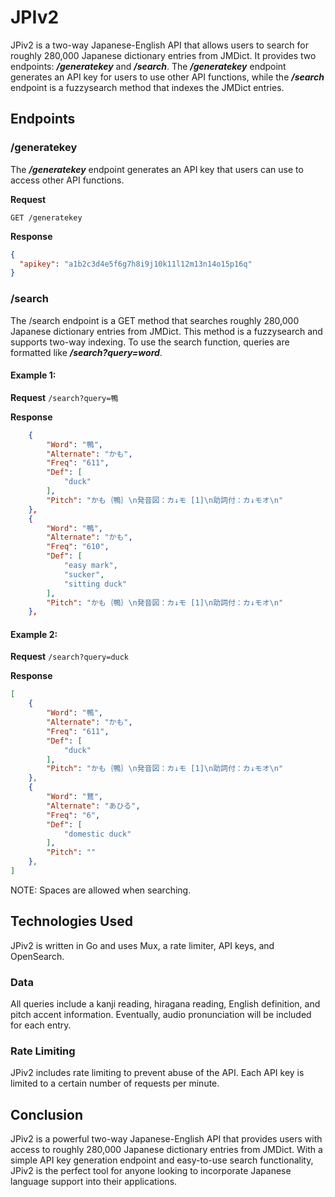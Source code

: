# JPIv2

JPiv2 is a two-way Japanese-English API that allows users to search for roughly 280,000 Japanese dictionary entries from JMDict. It provides two endpoints: ***/generatekey*** and ***/search***. The ***/generatekey*** endpoint generates an API key for users to use other API functions, while the ***/search*** endpoint is a fuzzysearch method that indexes the JMDict entries.

## Endpoints 

### /generatekey
The ***/generatekey*** endpoint generates an API key that users can use to access other API functions.

**Request**
```
GET /generatekey
```
**Response**
```json 
{
  "apikey": "a1b2c3d4e5f6g7h8i9j10k11l12m13n14o15p16q"
}
```

### /search
The /search endpoint is a GET method that searches roughly 280,000 Japanese dictionary entries from JMDict. This method is a fuzzysearch and supports two-way indexing. To use the search function, queries are formatted like ***/search?query=word***.  

#### Example 1:
**Request**
```/search?query=鴨```

**Response**
```json
    {
        "Word": "鴨",
        "Alternate": "かも",
        "Freq": "611",
        "Def": [
            "duck"
        ],
        "Pitch": "かも｛鴨｝\n発音図：カ↓モ [1]\n助詞付：カ↓モオ\n"
    },
    {
        "Word": "鴨",
        "Alternate": "かも",
        "Freq": "610",
        "Def": [
            "easy mark",
            "sucker",
            "sitting duck"
        ],
        "Pitch": "かも｛鴨｝\n発音図：カ↓モ [1]\n助詞付：カ↓モオ\n"
    },
```

#### Example 2:
**Request**
```/search?query=duck```

**Response**
```json
[
    {
        "Word": "鴨",
        "Alternate": "かも",
        "Freq": "611",
        "Def": [
            "duck"
        ],
        "Pitch": "かも｛鴨｝\n発音図：カ↓モ [1]\n助詞付：カ↓モオ\n"
    },
    {
        "Word": "鶩",
        "Alternate": "あひる",
        "Freq": "6",
        "Def": [
            "domestic duck"
        ],
        "Pitch": ""
    },
]
```

NOTE: Spaces are allowed when searching.

## Technologies Used
JPiv2 is written in Go and uses Mux, a rate limiter, API keys, and OpenSearch.

### Data
All queries include a kanji reading, hiragana reading, English definition, and pitch accent information. Eventually, audio pronunciation will be included for each entry.

### Rate Limiting
JPiv2 includes rate limiting to prevent abuse of the API. Each API key is limited to a certain number of requests per minute.

## Conclusion
JPiv2 is a powerful two-way Japanese-English API that provides users with access to roughly 280,000 Japanese dictionary entries from JMDict. With a simple API key generation endpoint and easy-to-use search functionality, JPiv2 is the perfect tool for anyone looking to incorporate Japanese language support into their applications.
